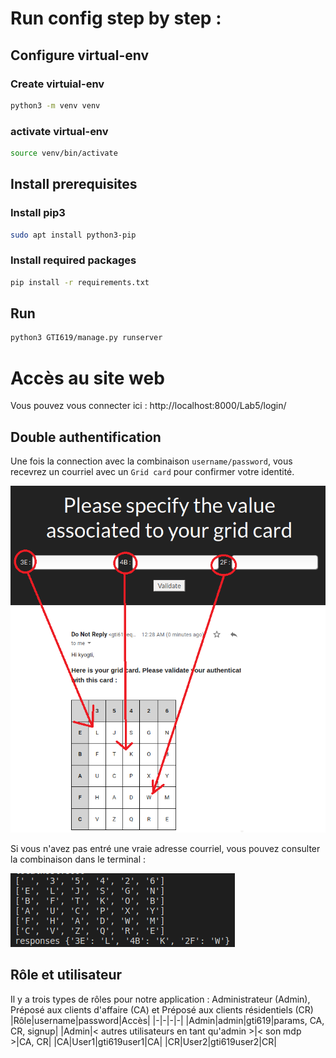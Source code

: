 # Run config step by step : 

## Configure virtual-env

### Create virtuial-env
```bash
python3 -m venv venv
```

### activate virtual-env
```bash
source venv/bin/activate
```

## Install prerequisites

### Install pip3
```bash
sudo apt install python3-pip
```

### Install required packages
```bash
pip install -r requirements.txt
```

## Run
```bash
python3 GTI619/manage.py runserver
```

# Accès au site web
Vous pouvez vous connecter ici : 
http://localhost:8000/Lab5/login/


## Double authentification
Une fois la connection avec la combinaison `username/password`, vous recevrez un courriel avec un `Grid card` pour confirmer votre identité.

![gridcard](readmeimg/gridcard.png)

Si vous n'avez pas entré une vraie adresse courriel, vous pouvez consulter la combinaison dans le terminal : 

![gridcard](readmeimg/gridterminal.png)

## Rôle et utilisateur
Il y a trois types de rôles pour notre application : 
Administrateur (Admin), Préposé aux clients d'affaire (CA) et Préposé aux clients résidentiels (CR)
|Rôle|username|password|Accès|
|-|-|-|-|
|Admin|admin|gti619|params, CA, CR, signup|
|Admin|< autres utilisateurs en tant qu'admin >|< son mdp >|CA, CR|
|CA|User1|gti619user1|CA|
|CR|User2|gti619user2|CR|
